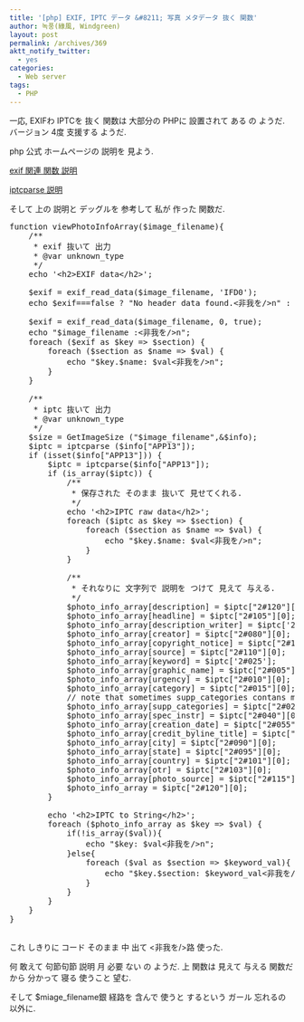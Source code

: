 ```yaml
---
title: '[php] EXIF, IPTC データ &#8211; 写真 メタデータ 抜く 関数'
author: 녹풍(綠風, Windgreen)
layout: post
permalink: /archives/369
aktt_notify_twitter:
  - yes
categories:
  - Web server
tags:
  - PHP
---
```

一応, EXIFわ IPTCを 抜く 関数は 大部分の PHPに 設置されて ある の ようだ. バージョン 4度 支援する ようだ.

php 公式 ホームページの 説明を 見よう.

<a target="_blank" href="http://kr.php.net/manual/en/book.exif.php">exif 関連 関数 説明</a>

<a target="_blank" href="http://php.net/manual/en/function.iptcparse.php">iptcparse 説明</a>

そして 上の 説明と デッグルを 参考して 私が 作った 関数だ.

<pre class="brush:php">function viewPhotoInfoArray($image_filename){
	/**
	 * exif 抜いて 出力
	 * @var unknown_type
	 */
	echo &#039;&lt;h2&gt;EXIF data&lt;/h2&gt;&#039;;
	
	$exif = exif_read_data($image_filename, &#039;IFD0&#039;);
	echo $exif===false ? "No header data found.&lt;非我を/&gt;n" : "Image contains headers&lt;非我を/&gt;n";

	$exif = exif_read_data($image_filename, 0, true);
	echo "$image_filename :&lt;非我を/&gt;n";
	foreach ($exif as $key =&gt; $section) {
		foreach ($section as $name =&gt; $val) {
			echo "$key.$name: $val&lt;非我を/&gt;n";
		}
	}

	/**
	 * iptc 抜いて 出力
	 * @var unknown_type
	 */
	$size = GetImageSize ("$image_filename",&$info);
	$iptc = iptcparse ($info["APP13"]);
	if (isset($info["APP13"])) {
		$iptc = iptcparse($info["APP13"]);
		if (is_array($iptc)) {
			/**
			 * 保存された そのまま 抜いて 見せてくれる.
			 */
			echo &#039;&lt;h2&gt;IPTC raw data&lt;/h2&gt;&#039;;
			foreach ($iptc as $key =&gt; $section) {
				foreach ($section as $name =&gt; $val) {
					echo "$key.$name: $val&lt;非我を/&gt;n";
				}
			}

			/**
			 * それなりに 文字列で 説明を つけて 見えて 与える.
			 */
			$photo_info_array[description] = $iptc["2#120"][0];
			$photo_info_array[headline] = $iptc["2#105"][0];
			$photo_info_array[description_writer] = $iptc[&#039;2#122&#039;][0];
			$photo_info_array[creator] = $iptc["2#080"][0];
			$photo_info_array[copyright_notice] = $iptc["2#116"][0];
			$photo_info_array[source] = $iptc["2#110"][0];
			$photo_info_array[keyword] = $iptc[&#039;2#025&#039;];
			$photo_info_array[graphic_name] = $iptc["2#005"][0];
			$photo_info_array[urgency] = $iptc["2#010"][0];
			$photo_info_array[category] = $iptc["2#015"][0];
			// note that sometimes supp_categories contans multiple entries
			$photo_info_array[supp_categories] = $iptc["2#020"][0];
			$photo_info_array[spec_instr] = $iptc["2#040"][0];
			$photo_info_array[creation_date] = $iptc["2#055"][0];
			$photo_info_array[credit_byline_title] = $iptc["2#085"][0];
			$photo_info_array[city] = $iptc["2#090"][0];
			$photo_info_array[state] = $iptc["2#095"][0];
			$photo_info_array[country] = $iptc["2#101"][0];
			$photo_info_array[otr] = $iptc["2#103"][0];
			$photo_info_array[photo_source] = $iptc["2#115"][0];
			$photo_info_array = $iptc["2#120"][0];
		}

		echo &#039;&lt;h2&gt;IPTC to String&lt;/h2&gt;&#039;;
		foreach ($photo_info_array as $key =&gt; $val) {
			if(!is_array($val)){
				echo "$key: $val&lt;非我を/&gt;n";
			}else{
				foreach ($val as $section =&gt; $keyword_val){
					echo "$key.$section: $keyword_val&lt;非我を/&gt;n";
				}
			}
		}
	}
}
</pre>

<br/>これ しきりに コード そのまま 中 出て <非我を/>路 使った.

何 敢えて 句節句節 説明 月 必要 ない の ようだ. 上 関数は 見えて 与える 関数だから 分かって 寝る 使うこと 望む.

そして $miage_filename銀 経路を 含んで 使うと するという ガール 忘れるの 以外に.